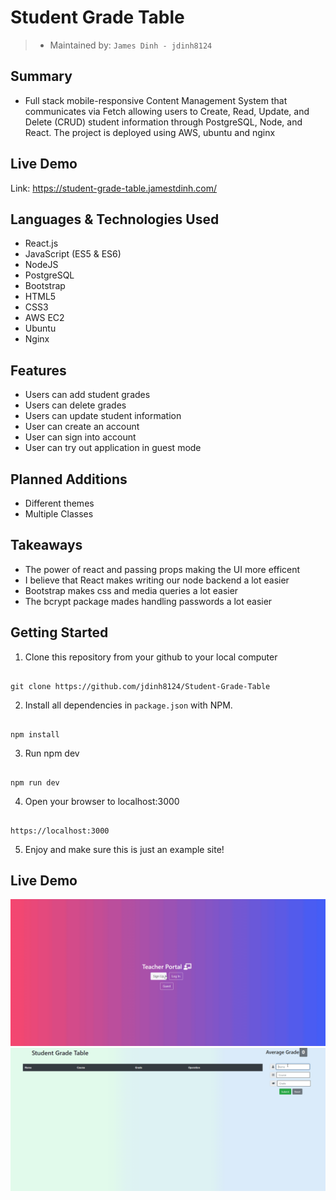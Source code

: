 # Student Grade Table

> - Maintained by: `James Dinh - jdinh8124`


## Summary
- Full stack mobile-responsive Content Management System that communicates via Fetch allowing users to Create, Read, Update, and Delete (CRUD) student information through PostgreSQL, Node, and React. The project is deployed using AWS, ubuntu and nginx

## Live Demo 
Link: https://student-grade-table.jamestdinh.com/

## Languages & Technologies Used
- React.js
- JavaScript (ES5 & ES6)
- NodeJS
- PostgreSQL
- Bootstrap
- HTML5
- CSS3
- AWS EC2
- Ubuntu
- Nginx

## Features
- Users can add student grades
- Users can delete grades
- Users can update student information
- User can create an account
- User can sign into account
- User can try out application in guest mode

## Planned Additions
- Different themes
- Multiple Classes

## Takeaways
- The power of react and passing props making the UI more efficent
- I believe that React makes writing our node backend a lot easier
- Bootstrap makes css and media queries a lot easier 
- The bcrypt package mades handling passwords a lot easier 

## Getting Started

1. Clone this repository from your github to your local computer
```

git clone https://github.com/jdinh8124/Student-Grade-Table

```
2. Install all dependencies in `package.json` with NPM.
```

npm install

```
3. Run npm dev
``` 

npm run dev

```
4. Open your browser to localhost:3000
```  

https://localhost:3000 

```
5. Enjoy and make sure this is just an example site!

## Live Demo
![Student Grade Table Login](sgtColor2.gif)
![Student Grade Table](sgtColor.gif)
